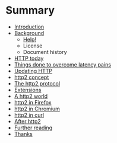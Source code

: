 # Summary

* [Introduction](README.md)
* [Background](background.md)
   * [Help!](help.md)
   * License
   * Document history
* [HTTP today](today.md)
* [Things done to overcome latency pains](latency.md)
* [Updating HTTP](updating.md)
* [http2 concept](concept.md)
* [The http2 protocol](protocol.md)
* [Extensions](extensions.md)
* [A http2 world](world.md)
* [http2 in Firefox](firefox.md)
* [http2 in Chromium](chromium.md)
* [http2 in curl](curl.md)
* [After http2](after.md)
* [Further reading](reading.md)
* [Thanks](thanks.md)

